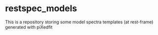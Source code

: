 # restspec_models
This is a repository storing some model spectra templates (at rest-frame) generated with piXedfit 
